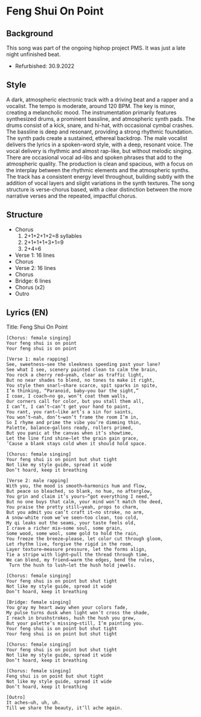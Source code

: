 # Feng Shui On Point

## Background
This song was part of the ongoing hiphop project PMS.
It was just a late night unfinished beat.

- Refurbished: 30.9.2022


## Style
A dark, atmospheric electronic track with a driving beat and a rapper and a vocalist.
The tempo is moderate, around 120 BPM.
The key is minor, creating a melancholic mood.
The instrumentation primarily features synthesized drums, a prominent bassline, and atmospheric synth pads.
The drums consist of a kick, snare, and hi-hat, with occasional cymbal crashes.
The bassline is deep and resonant, providing a strong rhythmic foundation.
The synth pads create a sustained, ethereal backdrop.
The male vocalist delivers the lyrics in a spoken-word style, with a deep, resonant voice.
The vocal delivery is rhythmic and almost rap-like, but without melodic singing.
There are occasional vocal ad-libs and spoken phrases that add to the atmospheric quality.
The production is clean and spacious, with a focus on the interplay between the rhythmic elements and the atmospheric synths.
The track has a consistent energy level throughout, building subtly with the addition of vocal layers and slight variations in the synth textures.
The song structure is verse-chorus based, with a clear distinction between the more narrative verses and the repeated, impactful chorus.

## Structure
- Chorus
	1. 2+1+2+1+2=8 syllables
	2. 2+1+1+1+3+1=9
	3. 2+4=6
- Verse 1: 16 lines
- Chorus
- Verse 2: 16 lines
- Chorus
- Bridge: 6 lines
- Chorus (x2)
- Outro

## Lyrics (EN)
Title: Feng Shui On Point
```
[Chorus: female singing]
Your feng shui is on point
Your feng shui is on point

[Verse 1: male rapping]
See, sweetness—see the sleekness speeding past your lane?
See what I see, scenery painted clean to calm the brain,
You rock a cherry red—yeah, clear as traffic light,
But no near shades to blend, no tones to make it right,
You style then snarl—share scarce, spit sparks in spite,
I’m thinking, “Paranoid, baby—you bar the sight,”
I coax, I coach—no go, won’t coat them walls,
Our corners call for color, but you stall them all,
I can’t, I can’t—can’t get your hand to paint,
You rant, you rant—like art’s a sin for saints,
You won’t—nah, don’t—won’t frame the room I’m in,
So I rhyme and prime the vibe you’re dimming thin,
Palette, balance—gallons ready, rollers primed,
But you panic at the canvas when it’s showtime,
Let the line find shine—let the grain gain grace,
’Cause a blank stays cold when it should hold space.

[Chorus: female singing]
Your feng shui is on point but shut tight
Not like my style guide, spread it wide
Don’t hoard, keep it breathing

[Verse 2: male rapping]
With you, the mood is smooth—harmonics hum and flow,
But peace so bleached, so blank, no hue, no afterglow,
You grin and claim it’s yours—“got everything I need,”
But no one buys that calm, your mind won’t match the deed,
You praise the pretty still—yeah, props to charm,
But you admit you can’t craft it—no stroke, no arm,
A snow-white room we’ve seen—too clean, too cold,
My qi leaks out the seams, your taste feels old,
I crave a richer mix—some soul, some grain,
Some wood, some wool, some gold to hold the rain,
You freeze the breeze—please, let color cut through gloom,
Let rhythm live, forgive the rigid in the room,
Layer texture—measure pressure, let the forms align,
Tie a stripe with light—pull the thread through time,
We can blend, my friend—warm the edges, bend the rules,
 Turn the hush to lush—let the hush hold jewels.

[Chorus: female singing]
Your feng shui is on point but shut tight
Not like my style guide, spread it wide
Don’t hoard, keep it breathing

[Bridge: female singing]
You gray my heart away when your colors fade,
My pulse turns dusk when light won’t cross the shade,
I reach in brushstrokes, hush the hush you grew,
But your palette’s missing—still, I’m painting you.
Your feng shui is on point but shut tight
Your feng shui is on point but shut tight
 
[Chorus: female singing]
Your feng shui is on point but shut tight
Not like my style guide, spread it wide
Don’t hoard, keep it breathing

[Chorus: female singing]
Feng shui is on point but shut tight
Not like my style guide, spread it wide
Don’t hoard, keep it breathing

[Outro]
It aches—uh, uh, uh.
Till we share the beauty, it’ll ache again.
```
